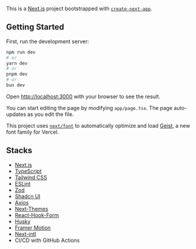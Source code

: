 This is a [Next.js](https://nextjs.org) project bootstrapped with [`create-next-app`](https://nextjs.org/docs/app/api-reference/cli/create-next-app).

## Getting Started

First, run the development server:

```bash
npm run dev
# or
yarn dev
# or
pnpm dev
# or
bun dev
```

Open [http://localhost:3000](http://localhost:3000) with your browser to see the result.

You can start editing the page by modifying `app/page.tsx`. The page auto-updates as you edit the file.

This project uses [`next/font`](https://nextjs.org/docs/app/building-your-application/optimizing/fonts) to automatically optimize and load [Geist](https://vercel.com/font), a new font family for Vercel.

## Stacks

- [Next.js](https://nextjs.org)
- [TypeScript](https://www.typescriptlang.org)
- [Tailwind CSS](https://tailwindcss.com)
- [ESLint](https://eslint.org)
- [Zod](https://zod.dev)
- [Shadcn UI](https://shadcn.com/ui)
- [Axios](https://axios-http.com)
- [Next-Themes](https://github.com/pacocoursey/next-themes)
- [React-Hook-Form](https://react-hook-form.com)
- [Husky](https://typicode.github.io/husky/#/)
- [Framer Motion](https://www.framer.com/motion/)
- [Next-intl](https://next-intl.dev/)
- CI/CD with GitHub Actions